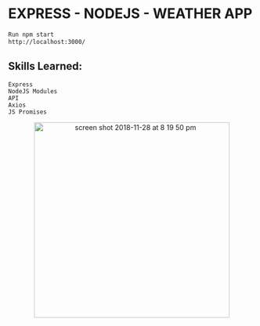 
# EXPRESS - NODEJS - WEATHER APP

```diff
Run npm start
http://localhost:3000/
```

## Skills Learned:
```
Express
NodeJS Modules
API
Axios
JS Promises
```

<p align="center">
<img width="399" alt="screen shot 2018-11-28 at 8 19 50 pm" src="https://user-images.githubusercontent.com/6277603/49199292-f7c85c00-f34b-11e8-930e-e454bd080b02.png">
</p>
